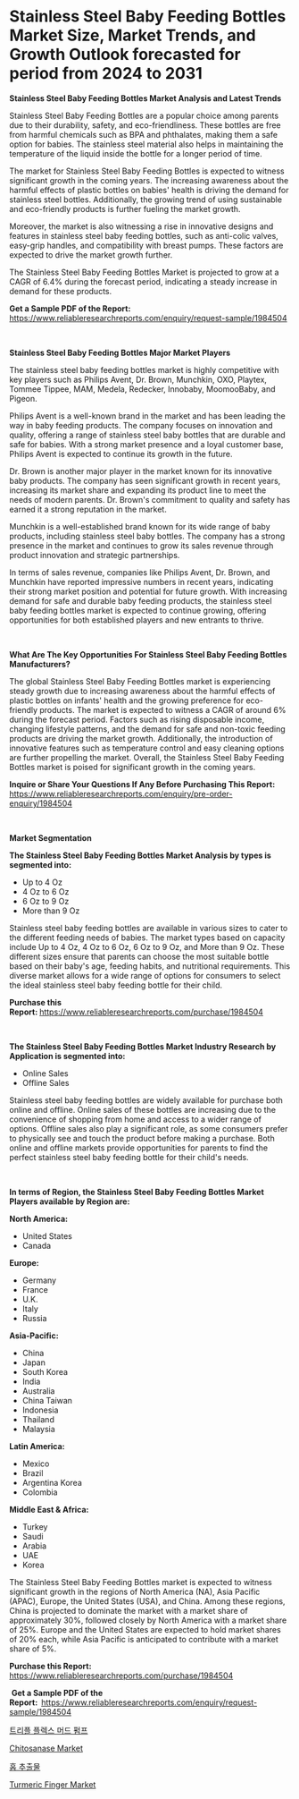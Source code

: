 <p><h1>Stainless Steel Baby Feeding Bottles Market Size, Market Trends, and Growth Outlook forecasted for period from 2024 to 2031</h1></p><p><strong>Stainless Steel Baby Feeding Bottles Market Analysis and Latest Trends</strong></p>
<p><p>Stainless Steel Baby Feeding Bottles are a popular choice among parents due to their durability, safety, and eco-friendliness. These bottles are free from harmful chemicals such as BPA and phthalates, making them a safe option for babies. The stainless steel material also helps in maintaining the temperature of the liquid inside the bottle for a longer period of time.</p><p>The market for Stainless Steel Baby Feeding Bottles is expected to witness significant growth in the coming years. The increasing awareness about the harmful effects of plastic bottles on babies' health is driving the demand for stainless steel bottles. Additionally, the growing trend of using sustainable and eco-friendly products is further fueling the market growth.</p><p>Moreover, the market is also witnessing a rise in innovative designs and features in stainless steel baby feeding bottles, such as anti-colic valves, easy-grip handles, and compatibility with breast pumps. These factors are expected to drive the market growth further.</p><p>The Stainless Steel Baby Feeding Bottles Market is projected to grow at a CAGR of 6.4% during the forecast period, indicating a steady increase in demand for these products.</p></p>
<p><strong>Get a Sample PDF of the Report:&nbsp;</strong> <a href="https://www.reliableresearchreports.com/enquiry/request-sample/1984504">https://www.reliableresearchreports.com/enquiry/request-sample/1984504</a></p>
<p>&nbsp;</p>
<p><strong>Stainless Steel Baby Feeding Bottles Major Market Players</strong></p>
<p><p>The stainless steel baby feeding bottles market is highly competitive with key players such as Philips Avent, Dr. Brown, Munchkin, OXO, Playtex, Tommee Tippee, MAM, Medela, Redecker, Innobaby, MoomooBaby, and Pigeon. </p><p>Philips Avent is a well-known brand in the market and has been leading the way in baby feeding products. The company focuses on innovation and quality, offering a range of stainless steel baby bottles that are durable and safe for babies. With a strong market presence and a loyal customer base, Philips Avent is expected to continue its growth in the future.</p><p>Dr. Brown is another major player in the market known for its innovative baby products. The company has seen significant growth in recent years, increasing its market share and expanding its product line to meet the needs of modern parents. Dr. Brown's commitment to quality and safety has earned it a strong reputation in the market.</p><p>Munchkin is a well-established brand known for its wide range of baby products, including stainless steel baby bottles. The company has a strong presence in the market and continues to grow its sales revenue through product innovation and strategic partnerships.</p><p>In terms of sales revenue, companies like Philips Avent, Dr. Brown, and Munchkin have reported impressive numbers in recent years, indicating their strong market position and potential for future growth. With increasing demand for safe and durable baby feeding products, the stainless steel baby feeding bottles market is expected to continue growing, offering opportunities for both established players and new entrants to thrive.</p></p>
<p>&nbsp;</p>
<p><strong>What Are The Key Opportunities For Stainless Steel Baby Feeding Bottles Manufacturers?</strong></p>
<p><p>The global Stainless Steel Baby Feeding Bottles market is experiencing steady growth due to increasing awareness about the harmful effects of plastic bottles on infants' health and the growing preference for eco-friendly products. The market is expected to witness a CAGR of around 6% during the forecast period. Factors such as rising disposable income, changing lifestyle patterns, and the demand for safe and non-toxic feeding products are driving the market growth. Additionally, the introduction of innovative features such as temperature control and easy cleaning options are further propelling the market. Overall, the Stainless Steel Baby Feeding Bottles market is poised for significant growth in the coming years.</p></p>
<p><strong>Inquire or Share Your Questions If Any Before Purchasing This Report:</strong> <a href="https://www.reliableresearchreports.com/enquiry/pre-order-enquiry/1984504">https://www.reliableresearchreports.com/enquiry/pre-order-enquiry/1984504</a></p>
<p>&nbsp;</p>
<p><strong>Market Segmentation</strong></p>
<p><strong>The Stainless Steel Baby Feeding Bottles Market Analysis by types is segmented into:</strong></p>
<p><ul><li>Up to 4 Oz</li><li>4 Oz to 6 Oz</li><li>6 Oz to 9 Oz</li><li>More than 9 Oz</li></ul></p>
<p><p>Stainless steel baby feeding bottles are available in various sizes to cater to the different feeding needs of babies. The market types based on capacity include Up to 4 Oz, 4 Oz to 6 Oz, 6 Oz to 9 Oz, and More than 9 Oz. These different sizes ensure that parents can choose the most suitable bottle based on their baby's age, feeding habits, and nutritional requirements. This diverse market allows for a wide range of options for consumers to select the ideal stainless steel baby feeding bottle for their child.</p></p>
<p><strong>Purchase this Report:&nbsp;</strong><a href="https://www.reliableresearchreports.com/purchase/1984504">https://www.reliableresearchreports.com/purchase/1984504</a></p>
<p>&nbsp;</p>
<p><strong>The Stainless Steel Baby Feeding Bottles Market Industry Research by Application is segmented into:</strong></p>
<p><ul><li>Online Sales</li><li>Offline Sales</li></ul></p>
<p><p>Stainless steel baby feeding bottles are widely available for purchase both online and offline. Online sales of these bottles are increasing due to the convenience of shopping from home and access to a wider range of options. Offline sales also play a significant role, as some consumers prefer to physically see and touch the product before making a purchase. Both online and offline markets provide opportunities for parents to find the perfect stainless steel baby feeding bottle for their child's needs.</p></p>
<p>&nbsp;</p>
<p><strong>In terms of Region, the Stainless Steel Baby Feeding Bottles Market Players available by Region are:</strong></p>
<p>
    <p> <strong> North America: </strong>
        <ul>
            <li>United States</li>
            <li>Canada</li>
        </ul>
        </p> 
    <p> <strong> Europe: </strong>
        <ul>
            <li>Germany</li>
            <li>France</li>
            <li>U.K.</li>
            <li>Italy</li>
            <li>Russia</li>
        </ul>
        </p> 
    <p> <strong> Asia-Pacific: </strong>
        <ul>
            <li>China</li>
            <li>Japan</li>
            <li>South Korea</li>
            <li>India</li>
            <li>Australia</li>
            <li>China Taiwan</li>
            <li>Indonesia</li>
            <li>Thailand</li>
            <li>Malaysia</li>
        </ul>
        </p> 
    <p> <strong> Latin America: </strong>
        <ul>
            <li>Mexico</li>
            <li>Brazil</li>
            <li>Argentina Korea</li>
            <li>Colombia</li>
        </ul>
        </p> 
    <p> <strong> Middle East & Africa: </strong>
        <ul>
            <li>Turkey</li>
            <li>Saudi</li>
            <li>Arabia</li>
            <li>UAE</li>
            <li>Korea</li>
        </ul>
    </p>
    </p>
<p><p>The Stainless Steel Baby Feeding Bottles market is expected to witness significant growth in the regions of North America (NA), Asia Pacific (APAC), Europe, the United States (USA), and China. Among these regions, China is projected to dominate the market with a market share of approximately 30%, followed closely by North America with a market share of 25%. Europe and the United States are expected to hold market shares of 20% each, while Asia Pacific is anticipated to contribute with a market share of 5%.</p></p>
<p><strong>Purchase this Report: </strong><a href="https://www.reliableresearchreports.com/purchase/1984504">https://www.reliableresearchreports.com/purchase/1984504</a></p>
<p>&nbsp;<strong>Get a Sample PDF of the Report:&nbsp;&nbsp;</strong><a href="https://www.reliableresearchreports.com/enquiry/request-sample/1984504">https://www.reliableresearchreports.com/enquiry/request-sample/1984504</a></p>
<p><strong></strong></p>
<p><p><a href="https://github.com/BrettWeberrt8767765/Market-Research-Report-List-1/blob/main/43644417770.md">트리플 플렉스 머드 펌프</a></p><p><a href="https://issuu.com/reportprime-2/docs/chitosanase-market-size-2030.pptx">Chitosanase Market</a></p><p><a href="https://github.com/nuekbpymrrz5/Market-Research-Report-List-1/blob/main/51799597769.md">홉 추출물</a></p><p><a href="https://issuu.com/reportprime-2/docs/turmeric-finger-market-size-2030.pptx">Turmeric Finger Market</a></p></p>